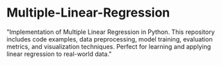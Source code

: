 # Multiple-Linear-Regression
"Implementation of Multiple Linear Regression in Python. This repository includes code examples, data preprocessing, model training, evaluation metrics, and visualization techniques. Perfect for learning and applying linear regression to real-world data."
